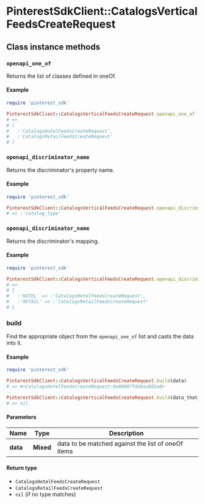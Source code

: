 # PinterestSdkClient::CatalogsVerticalFeedsCreateRequest

## Class instance methods

### `openapi_one_of`

Returns the list of classes defined in oneOf.

#### Example

```ruby
require 'pinterest_sdk'

PinterestSdkClient::CatalogsVerticalFeedsCreateRequest.openapi_one_of
# =>
# [
#   :'CatalogsHotelFeedsCreateRequest',
#   :'CatalogsRetailFeedsCreateRequest'
# ]
```

### `openapi_discriminator_name`

Returns the discriminator's property name.

#### Example

```ruby
require 'pinterest_sdk'

PinterestSdkClient::CatalogsVerticalFeedsCreateRequest.openapi_discriminator_name
# => :'catalog_type'
```

### `openapi_discriminator_name`

Returns the discriminator's mapping.

#### Example

```ruby
require 'pinterest_sdk'

PinterestSdkClient::CatalogsVerticalFeedsCreateRequest.openapi_discriminator_mapping
# =>
# {
#   :'HOTEL' => :'CatalogsHotelFeedsCreateRequest',
#   :'RETAIL' => :'CatalogsRetailFeedsCreateRequest'
# }
```

### build

Find the appropriate object from the `openapi_one_of` list and casts the data into it.

#### Example

```ruby
require 'pinterest_sdk'

PinterestSdkClient::CatalogsVerticalFeedsCreateRequest.build(data)
# => #<CatalogsHotelFeedsCreateRequest:0x00007fdd4aab02a0>

PinterestSdkClient::CatalogsVerticalFeedsCreateRequest.build(data_that_doesnt_match)
# => nil
```

#### Parameters

| Name | Type | Description |
| ---- | ---- | ----------- |
| **data** | **Mixed** | data to be matched against the list of oneOf items |

#### Return type

- `CatalogsHotelFeedsCreateRequest`
- `CatalogsRetailFeedsCreateRequest`
- `nil` (if no type matches)


